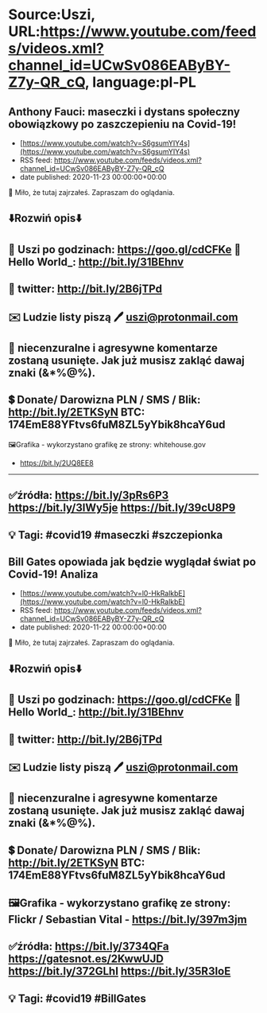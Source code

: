 # Source:Uszi, URL:https://www.youtube.com/feeds/videos.xml?channel_id=UCwSv086EAByBY-Z7y-QR_cQ, language:pl-PL

## Anthony Fauci: maseczki i dystans społeczny obowiązkowy po zaszczepieniu na Covid-19!
 - [https://www.youtube.com/watch?v=S6gsumYIY4s](https://www.youtube.com/watch?v=S6gsumYIY4s)
 - RSS feed: https://www.youtube.com/feeds/videos.xml?channel_id=UCwSv086EAByBY-Z7y-QR_cQ
 - date published: 2020-11-23 00:00:00+00:00

🤪 Miło, że tutaj zajrzałeś.  Zapraszam do oglądania.

⬇️Rozwiń opis⬇️
------------------------------------------------------------
👀 Uszi po godzinach: https://goo.gl/cdCFKe
👀 Hello World_: http://bit.ly/31BEhnv
------------------------------------------------------------
👀 twitter: http://bit.ly/2B6jTPd
------------------------------------------------------------
✉️ Ludzie listy piszą 
🖊️ uszi@protonmail.com
------------------------------------------------------------
👺 niecenzuralne i agresywne komentarze zostaną usunięte.  Jak już musisz zakląć dawaj znaki (&*%@%).
------------------------------------------------------------
💲 Donate/ Darowizna
PLN / SMS / Blik: http://bit.ly/2ETKSyN
BTC: 174EmE88YFtvs6fuM8ZL5yYbik8hcaY6ud
---------------------------------------------------------------
🖼Grafika - wykorzystano grafikę ze strony: 
whitehouse.gov - https://bit.ly/2UQ8EE8
---------------------------------------------------------------
✅źródła:
https://bit.ly/3pRs6P3
https://bit.ly/3lWy5je
https://bit.ly/39cU8P9
-------------------------------------------------------------
💡 Tagi: #covid19 #maseczki #szczepionka
--------------------------------------------------------------

## Bill Gates opowiada jak będzie wyglądał świat po Covid-19! Analiza
 - [https://www.youtube.com/watch?v=l0-HkRalkbE](https://www.youtube.com/watch?v=l0-HkRalkbE)
 - RSS feed: https://www.youtube.com/feeds/videos.xml?channel_id=UCwSv086EAByBY-Z7y-QR_cQ
 - date published: 2020-11-22 00:00:00+00:00

🤪 Miło, że tutaj zajrzałeś.  Zapraszam do oglądania.

⬇️Rozwiń opis⬇️
------------------------------------------------------------
👀 Uszi po godzinach: https://goo.gl/cdCFKe
👀 Hello World_: http://bit.ly/31BEhnv
------------------------------------------------------------
👀 twitter: http://bit.ly/2B6jTPd
------------------------------------------------------------
✉️ Ludzie listy piszą 
🖊️ uszi@protonmail.com
------------------------------------------------------------
👺 niecenzuralne i agresywne komentarze zostaną usunięte.  Jak już musisz zakląć dawaj znaki (&*%@%).
------------------------------------------------------------
💲 Donate/ Darowizna
PLN / SMS / Blik: http://bit.ly/2ETKSyN
BTC: 174EmE88YFtvs6fuM8ZL5yYbik8hcaY6ud
---------------------------------------------------------------
🖼Grafika - wykorzystano grafikę ze strony: 
Flickr / Sebastian Vital - https://bit.ly/397m3jm
---------------------------------------------------------------
✅źródła:
https://bit.ly/3734QFa
https://gatesnot.es/2KwwUJD
https://bit.ly/372GLhI
https://bit.ly/35R3IoE
-------------------------------------------------------------
💡 Tagi: #covid19 #BillGates
--------------------------------------------------------------


